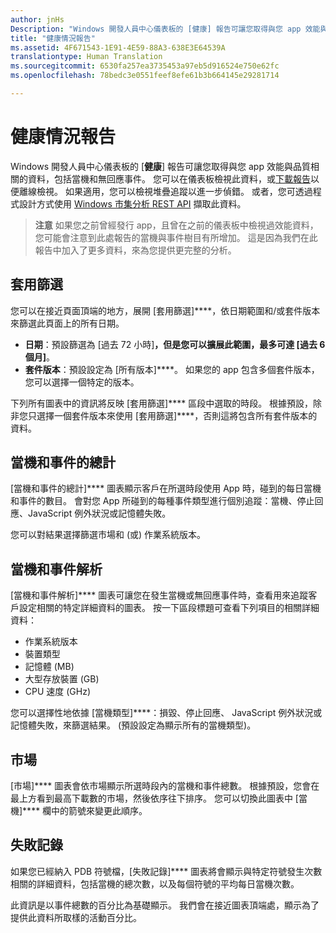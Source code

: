 ```yaml
---
author: jnHs
Description: "Windows 開發人員中心儀表板的 [健康] 報告可讓您取得與您 app 效能與品質相關的資料，包括當機和無回應事件。"
title: "健康情況報告"
ms.assetid: 4F671543-1E91-4E59-88A3-638E3E64539A
translationtype: Human Translation
ms.sourcegitcommit: 6530fa257ea3735453a97eb5d916524e750e62fc
ms.openlocfilehash: 78bedc3e0551feef8efe61b3b664145e29281714

---
```


# 健康情況報告


Windows 開發人員中心儀表板的 [**健康**] 報告可讓您取得與您 app 效能與品質相關的資料，包括當機和無回應事件。 您可以在儀表板檢視此資料，或[下載報告](download-analytic-reports.md)以便離線檢視。 如果適用，您可以檢視堆疊追蹤以進一步偵錯。 或者，您可透過程式設計方式使用 [Windows 市集分析 REST API](../monetize/access-analytics-data-using-windows-store-services.md) 擷取此資料。

> **注意** 如果您之前曾經發行 app，且曾在之前的儀表板中檢視過效能資料，您可能會注意到此處報告的當機與事件樹目有所增加。 這是因為我們在此報告中加入了更多資料，來為您提供更完整的分析。

## 套用篩選


您可以在接近頁面頂端的地方，展開 [套用篩選]****，依日期範圍和/或套件版本來篩選此頁面上的所有日期。

-   **日期**：預設篩選為 [過去 72 小時]****，但是您可以擴展此範圍，最多可達 [過去 6 個月]****。
-   **套件版本**：預設設定為 [所有版本]****。 如果您的 app 包含多個套件版本，您可以選擇一個特定的版本。

下列所有圖表中的資訊將反映 [套用篩選]**** 區段中選取的時段。 根據預設，除非您只選擇一個套件版本來使用 [套用篩選]****，否則這將包含所有套件版本的資料。

## 當機和事件的總計


[當機和事件的總計]**** 圖表顯示客戶在所選時段使用 App 時，碰到的每日當機和事件的數目。 會對您 App 所碰到的每種事件類型進行個別追蹤：當機、停止回應、JavaScript 例外狀況或記憶體失敗。

您可以對結果選擇篩選市場和 (或) 作業系統版本。

## 當機和事件解析


[當機和事件解析]**** 圖表可讓您在發生當機或無回應事件時，查看用來追蹤客戶設定相關的特定詳細資料的圖表。 按一下區段標題可查看下列項目的相關詳細資料：

-   作業系統版本
-   裝置類型
-   記憶體 (MB)
-   大型存放裝置 (GB)
-   CPU 速度 (GHz)

您可以選擇性地依據 [當機類型]****：損毀、停止回應、 JavaScript 例外狀況或記憶體失敗，來篩選結果。 (預設設定為顯示所有的當機類型)。

## 市場


[市場]**** 圖表會依市場顯示所選時段內的當機和事件總數。 根據預設，您會在最上方看到最高下載數的市場，然後依序往下排序。 您可以切換此圖表中 [當機]**** 欄中的箭號來變更此順序。

## 失敗記錄


如果您已經納入 PDB 符號檔，[失敗記錄]**** 圖表將會顯示與特定符號發生次數相關的詳細資料，包括當機的總次數，以及每個符號的平均每日當機次數。

此資訊是以事件總數的百分比為基礎顯示。 我們會在接近圖表頂端處，顯示為了提供此資料所取樣的活動百分比。

 

 



<!--HONumber=Jun16_HO4-->


